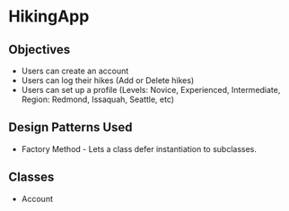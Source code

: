 # HikingApp
Objectives
-
- Users can create an account
- Users can log their hikes (Add or Delete hikes)
- Users can set up a profile (Levels: Novice, Experienced, Intermediate, Region: Redmond, Issaquah, Seattle, etc)

Design Patterns Used
-
- Factory Method - Lets a class defer instantiation to subclasses.

Classes
-
- Account
